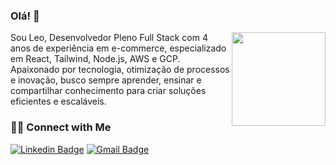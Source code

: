 ### Olá! 🖖

<img align='right' src='https://github.com/Rishit-dagli/Rishit-dagli/blob/master/images/octocat-anime.gif' width='150"'>

<!-- I'm Leo Santos, a software engineer 💻 with over 4 years of experience in the industry 🌟. I specialize in building scalable and reliable systems using modern technologies such as microservices 🚀 and front-end applications 🎨.
I am currently focused on developing new and innovative solutions using cutting-edge technologies 🦄, with a particular interest in cloud native applications 🌩.
-->

Sou Leo, Desenvolvedor Pleno Full Stack com 4 anos de experiência em e-commerce, especializado em React, Tailwind, Node.js, AWS e GCP. Apaixonado por tecnologia, otimização de processos e inovação, busco sempre aprender, ensinar e compartilhar conhecimento para criar soluções eficientes e escaláveis.

<footer>

### 🤝🏻 Connect with Me

  [![Linkedin Badge](https://img.shields.io/badge/-leosantos-blue?style=flat-square&logo=Linkedin&logoColor=white&link=https://www.linkedin.com/in/leonardosant02)](https://www.linkedin.com/in/leonardosant02) 
  [![Gmail Badge](https://img.shields.io/badge/leonardosantosx0077@gmail.com-c14438?style=flat-square&logo=Gmail&logoColor=white&link=mailto:leonardosantosx0077@gmail.com)](mailto:leonardosantosx0077@gmail.com) 

</footer>
